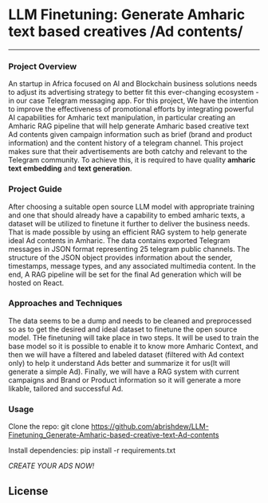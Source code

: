 # LLM Finetuning: Generate Amharic text based creatives /Ad contents/
***

### Project Overview

An startup in Africa focused on AI and Blockchain business solutions needs to adjust its
advertising strategy to better fit this ever-changing ecosystem - in our case Telegram
messaging app.
For this project, We have the intention to improve the effectiveness of promotional efforts by
integrating powerful AI capabilities for Amharic text manipulation, in particular creating an
Amharic RAG pipeline that will help generate Amharic based creative text Ad contents given
campaign information such as brief (brand and product information) and the content history of
a telegram channel. This project makes sure that their advertisements are both catchy and
relevant to the Telegram community. To achieve this, it is required to have quality
**amharic text embedding** and **text generation**.

### Project Guide

After choosing a suitable open source LLM model with appropriate training and one that
should already have a capability to embed amharic texts, a dataset will be utilized to finetune it
further to deliver the business needs. That is made possible by using an efficient RAG system
to help generate ideal Ad contents in Amharic. The data contains exported Telegram messages
in JSON format representing 25 telegram public channels. The structure of the JSON object
provides information about the sender, timestamps, message types, and any associated
multimedia content.
In the end, A RAG pipeline will be set for the final Ad generation which will be hosted on
React.

### Approaches and Techniques
The data seems to be a dump and needs to be cleaned and preprocessed so as to get the
desired and ideal dataset to finetune the open source model. THe finetuning will take place in
two steps. It will be used to train the base model so it is possible to enable it to know more
Amharic Context, and then we will have a filtered and labeled dataset (filtered with Ad context
only) to help it understand Ads better and summarize it for us(It will generate a simple Ad).
Finally, we will have a RAG system with current campaigns and Brand or Product information
so it will generate a more likable, tailored and successful Ad.

### Usage
Clone the repo: git clone https://github.com/abrishdew/LLM-Finetuning_Generate-Amharic-based-creative-text-Ad-contents

Install dependencies: pip install -r requirements.txt

*CREATE YOUR ADS NOW!*

## License 



